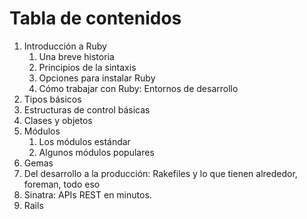 Tabla de contenidos
============

1. Introducción a Ruby
   1. Una breve historia
   2. Principios de la sintaxis
   3. Opciones para instalar Ruby 
   4. Cómo trabajar con Ruby: Entornos de desarrollo
2. Tipos básicos
3. Estructuras de control básicas
3. Clases y objetos
4. Módulos
   1. Los módulos estándar
   2. Algunos módulos populares
5. Gemas
5. Del desarrollo a la producción: Rakefiles y lo que tienen
   alrededor, foreman, todo eso
6. Sinatra: APIs REST en minutos.
6. Rails



